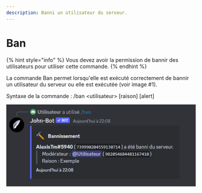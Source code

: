 ```yaml
---
description: Banni un utilisateur du serveur.
---
```


# Ban



{% hint style="info" %}
Vous devez avoir la permission de bannir des utilisateurs pour utiliser cette commande.
{% endhint %}

La commande Ban permet lorsqu'elle est exécuté correctement de bannir un utilisateur du serveur ou elle est exécutée (voir image #1).

Syntaxe de la commande : /ban \<utilisateur> \[raison] \[alert]

![Image #1](../../../.gitbook/assets/Ban.png)
